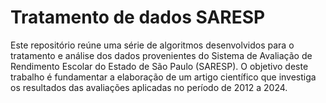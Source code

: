 # Tratamento de dados SARESP

Este repositório reúne uma série de algoritmos desenvolvidos para o tratamento e análise dos dados provenientes do Sistema de Avaliação de Rendimento Escolar do Estado de São Paulo (SARESP). O objetivo deste trabalho é fundamentar a elaboração de um artigo científico que investiga os resultados das avaliações aplicadas no período de 2012 a 2024.
